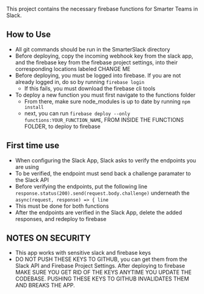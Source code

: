 This project contains the necessary firebase functions for Smarter Teams in Slack.

## How to Use
- All git commands should be run in the SmarterSlack directory
- Before deploying, copy the incoming webhook key from the slack app, and the firebase key from the firebase project settings, into their corresponding locations labeled CHANGE ME
- Before deploying, you must be logged into firebase. If you are not already logged in, do so by running `firebase login`
  - If this fails, you must download the firebase cli tools
- To deploy a new function you must first navigate to the functions folder
  - From there, make sure node_modules is up to date by running `npm install`
  - next, you can run 
    `firebase deploy --only functions:YOUR_FUNCTION_NAME`,
    FROM INSIDE THE FUNCTIONS FOLDER, to deploy to firebase
  
## First time use
- When configuring the Slack App, Slack asks to verify the endpoints you are using
- To be verified, the endpoint must send back a challenge paramater to the Slack API 
- Before verifying the endpoints, put the following line
  `response.status(200).send(request.body.challenge)`
  underneath the `async(request, response) => { line`
 - This must be done for both functions
 - After the endpoints are verified in the Slack App, delete the added responses, and redeploy to firebase

## NOTES ON SECURITY

- This app works with sensitive slack and firebase keys
- DO NOT PUSH THESE KEYS TO GITHUB, you can get them from the Slack API and Firebase Project Settings. After deploying to firebase MAKE SURE YOU GET RID OF THE KEYS ANYTIME YOU UPDATE THE CODEBASE. PUSHING THESE KEYS TO GITHUB INVALIDATES THEM AND BREAKS THE APP.

